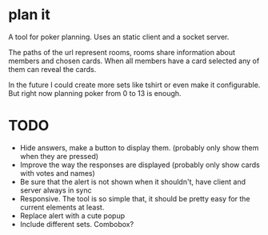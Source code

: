 # plan it

A tool for poker planning. Uses an static client and a socket server.

The paths of the url represent rooms, rooms share information about members and chosen cards.
When all members have a card selected any of them can reveal the cards.

In the future I could create more sets like tshirt or even make it configurable. But right now planning poker from 0 to 13 is enough.

# TODO

* Hide answers, make a button to display them. (probably only show them when they are pressed)
* Improve the way the responses are displayed (probably only show cards with votes and names)
* Be sure that the alert is not shown when it shouldn't, have client and server always in sync
* Responsive. The tool is so simple that, it should be pretty easy for the current elements at least.
* Replace alert with a cute popup
* Include different sets. Combobox? 
